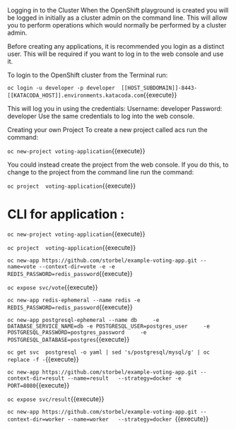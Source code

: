 Logging in to the Cluster
When the OpenShift playground is created you will be logged in initially as a cluster admin on the command line. This will allow you to perform operations which would normally be performed by a cluster admin.

Before creating any applications, it is recommended you login as a distinct user. This will be required if you want to log in to the web console and use it.

To login to the OpenShift cluster from the Terminal run:

`oc login -u developer -p developer  [[HOST_SUBDOMAIN]]-8443-[[KATACODA_HOST]].environments.katacoda.com`{{execute}}

This will log you in using the credentials:
Username: developer
Password: developer
Use the same credentials to log into the web console.


Creating your own Project
To create a new project called acs run the command:

`oc new-project voting-application`{{execute}}

You could instead create the project from the web console. If you do this, to change to the project from the command line run the command:

`oc project  voting-application`{{execute}}



CLI for application :
======================


`oc new-project voting-application`{{execute}}

`oc project  voting-application`{{execute}}

`oc new-app https://github.com/storbel/example-voting-app.git --name=vote --context-dir=vote -e -e REDIS_PASSWORD=redis_password`{{execute}}

`oc expose svc/vote`{{execute}}

`oc new-app redis-ephemeral --name redis -e REDIS_PASSWORD=redis_password`{{execute}}

`oc new-app postgresql-ephemeral --name db     -e DATABASE_SERVICE_NAME=db -e POSTGRESQL_USER=postgres_user     -e POSTGRESQL_PASSWORD=postgres_password     -e POSTGRESQL_DATABASE=postgres`{{execute}}

`oc get svc  postgresql -o yaml | sed 's/postgresql/mysql/g' | oc replace -f -`{{execute}}

`oc new-app https://github.com/storbel/example-voting-app.git --context-dir=result --name=result   --strategy=docker -e PORT=8080`{{execute}}

`oc expose svc/result`{{execute}}

`oc new-app https://github.com/storbel/example-voting-app.git --context-dir=worker --name=worker   --strategy=docker `{{execute}}
